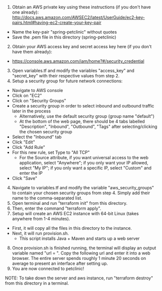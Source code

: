 1. Obtain an AWS private key using these instructions (if you don't have one already): http://docs.aws.amazon.com/AWSEC2/latest/UserGuide/ec2-key-pairs.html#having-ec2-create-your-key-pair
  - Name the key-pair "spring-petclinic" without quotes
  - Save the .pem file in this directory (spring-petclinic)
2. Obtain your AWS access key and secret access key here (if you don't have them already):
  - https://console.aws.amazon.com/iam/home?#/security_credential
3. Open variables.tf and modify the variables "access_key" and "secret_key" with their respective values from step 2.
4. Setup a security group for future network connections:
  - Navigate to AWS console
  - Click on "EC2"
  - Click on "Security Groups"
  - Create a security group in order to select inbound and outbound traffic later in the process
    - Alternatively, use the default security group (group name "default")
    - At the bottom of the web page, there should be 4 tabs labelled "Description", "Inbound", "Outbound", "Tags" after selecting/clicking the chosen security group
  - Select the "Inbound" tab
  - Click "Edit"
  - Click "Add Rule"
  - For this new rule, set Type to "All TCP"
    - For the Source attribute, if you want universal access to the web application, select "Anywhere"; if you only want your IP allowed, select "My IP"; if you only want a specific IP, select "Custom" and enter the IP
  - Click "Save"
4. Navigate to variables.tf and modify the variable "aws_security_groups" to contain your chosen security groups from step 4.  Simply add their name to the comma-separated list.
5. Open terminal and run "terraform init" from this directory.
6. Then, enter the command "terraform apply".
7. Setup will create an AWS EC2 instance with 64-bit Linux (takes anywhere from 1-4 minutes).
  - First, it will copy all the files in this directory to the instance.
  - Next, it will run provision.sh.
    - This script installs Java + Maven and starts up a web server
8. Once provision.sh is finished running, the terminal will display an output variable named "url = ".  Copy the following url and enter it into a web browser.  The entire server spends roughly 1 minute 20 seconds on average to present an interface after setting up.
9. You are now connected to petclinic!

NOTE: To take down the server and aws instance, run "terraform destroy" from this directory in a terminal.
